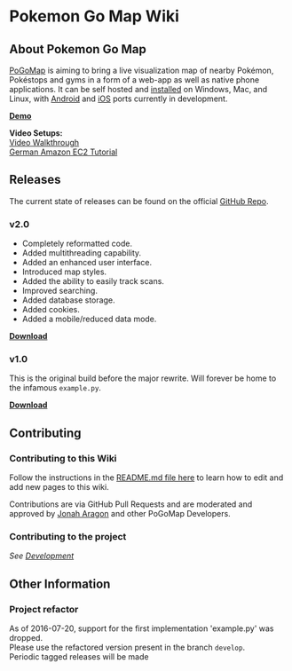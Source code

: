 # Pokemon Go Map Wiki

## About Pokemon Go Map

[PoGoMap](https://jz6.github.io/PoGoMap/) is aiming to bring a live visualization map of nearby Pokémon, Pokéstops and gyms in a form of a web-app as well as native phone applications. It can be self hosted and [installed](installation.md) on Windows, Mac, and Linux, with [Android](https://github.com/omkarmoghe/Pokemap) and [iOS](https://github.com/istornz/iPokeGo) ports currently in development.

**[Demo](http://pkmgomap.com/)**

**Video Setups:**  
[Video Walkthrough](https://www.youtube.com/watch?v=RJKAulPCkRI)  
[German Amazon EC2 Tutorial](https://www.youtube.com/watch?v=FxcVGrszl3I)

## Releases

The current state of releases can be found on the official [GitHub Repo](https://github.com/AHAAAAAAA/PokemonGo-Map/releases).

### v2.0

  * Completely reformatted code.
  * Added multithreading capability.
  * Added an enhanced user interface.
  * Introduced map styles.
  * Added the ability to easily track scans.
  * Improved searching.
  * Added database storage.
  * Added cookies.
  * Added a mobile/reduced data mode.

**[Download](https://github.com/AHAAAAAAA/PokemonGo-Map/archive/v2.0.0.zip)**

### v1.0

This is the original build before the major rewrite. Will forever be home to the infamous `example.py`.

**[Download](https://github.com/AHAAAAAAA/PokemonGo-Map/archive/v1.0.0.zip)**

## Contributing

### Contributing to this Wiki

Follow the instructions in the [README.md file here](https://github.com/JonahAragon/PoGoMapWiki/tree/gh-pages#contributing) to learn how to edit and add new pages to this wiki.

Contributions are via GitHub Pull Requests and are moderated and approved by [Jonah Aragon](https://github.com/JonahAragon) and other PoGoMap Developers.

### Contributing to the project

*See [Development](Development.md)*

## Other Information

### Project refactor
As of 2016-07-20, support for the first implementation 'example.py' was dropped.<br/>
Please use the refactored version present in the branch `develop`. <br/>
Periodic tagged releases will be made
